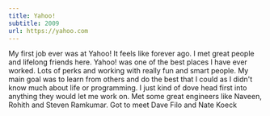 ```yaml
---
title: Yahoo!
subtitle: 2009
url: https://yahoo.com
---
```


My first job ever was at Yahoo! It feels like forever ago. I met great people and lifelong friends here. Yahoo! was one of the best places I have ever worked. Lots of perks and working with really fun and smart people. My main goal was to learn from others and do the best that I could as I didn't know much about life or programming. I just kind of dove head first into anything they would let me work on. Met some great engineers like Naveen, Rohith and Steven Ramkumar. Got to meet Dave Filo and Nate Koeck
